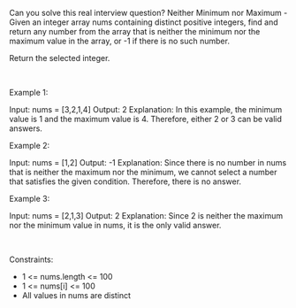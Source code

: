 Can you solve this real interview question? Neither Minimum nor Maximum - Given an integer array nums containing distinct positive integers, find and return any number from the array that is neither the minimum nor the maximum value in the array, or -1 if there is no such number.

Return the selected integer.

 

Example 1:


Input: nums = [3,2,1,4]
Output: 2
Explanation: In this example, the minimum value is 1 and the maximum value is 4. Therefore, either 2 or 3 can be valid answers.


Example 2:


Input: nums = [1,2]
Output: -1
Explanation: Since there is no number in nums that is neither the maximum nor the minimum, we cannot select a number that satisfies the given condition. Therefore, there is no answer.


Example 3:


Input: nums = [2,1,3]
Output: 2
Explanation: Since 2 is neither the maximum nor the minimum value in nums, it is the only valid answer. 


 

Constraints:

 * 1 <= nums.length <= 100
 * 1 <= nums[i] <= 100
 * All values in nums are distinct